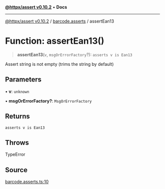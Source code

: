 [**@httpx/assert v0.10.2**](../../README.md) • **Docs**

***

[@httpx/assert v0.10.2](../../README.md) / [barcode.asserts](../README.md) / assertEan13

# Function: assertEan13()

> **assertEan13**(`v`, `msgOrErrorFactory`?): `asserts v is Ean13`

Assert string is not empty (trims the string by default)

## Parameters

• **v**: `unknown`

• **msgOrErrorFactory?**: `MsgOrErrorFactory`

## Returns

`asserts v is Ean13`

## Throws

TypeError

## Source

[barcode.asserts.ts:10](https://github.com/belgattitude/httpx/blob/c2b4400d3e1e7ce81677911e5629c323b752b635/packages/assert/src/barcode.asserts.ts#L10)
